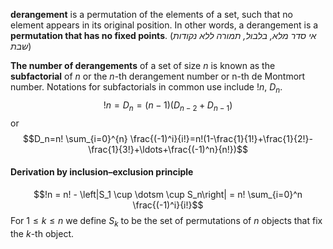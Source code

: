 **derangement** is a permutation of the elements of a set, such that no element appears in its original position. In other words, a derangement is a **permutation that has no fixed points**. (*אי סדר מלא, בלבול, תמורה ללא נקודות שבת*)

**The number of derangements** of a set of size $n$ is known as the **subfactorial** of $n$ or the $n$-th derangement number or n-th de Montmort number. Notations for subfactorials in common use include $!n$, $D_n$.
$$!n=D_n=(n-1)(D_{n-2}+D_{n-1})$$
or
$$D_n=n! \sum_{i=0}^{n} \frac{(-1)^i}{i!}=n!(1-\frac{1}{1!}+\frac{1}{2!}-\frac{1}{3!}+\ldots+\frac{(-1)^n}{n!})$$



#### Derivation by inclusion–exclusion principle
$$!n = n! - \left|S_1 \cup \dotsm \cup S_n\right| = n! \sum_{i=0}^n \frac{(-1)^i}{i!}$$
	For $1 \leq k \leq n$ we define $S_k$ to be the set of permutations of $n$ objects that fix the $k$-th object. 

